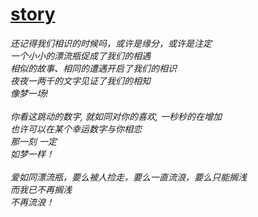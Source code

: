 # [story]( https://yhy2015.github.io/xiaomaomao/)
*还记得我们相识的时候吗，或许是缘分，或许是注定*<br>
*一个小小的漂流瓶促成了我们的相遇*<br>
*相似的故事、相同的遭遇开启了我们的相识*<br>
*夜夜一两千的文字见证了我们的相知*<br>
*像梦一场!*<br>
<br>
*你看这跳动的数字, 就如同对你的喜欢, 一秒秒的在增加*<br>
*也许可以在某个幸运数字与你相恋*<br>
*那一刻 一定*<br>
*如梦一样！*<br>
<br>
*爱如同漂流瓶，要么被人捡走，要么一直流浪，要么只能搁浅*<br>
*而我已不再搁浅*<br>
*不再流浪！*<br>

